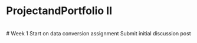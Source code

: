 # ProjectandPortfolio II
<br>
# Week 1
Start on data conversion assignment
Submit initial discussion post
